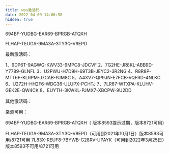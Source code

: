 ```yaml
---
title: wps激活码
date: 2022-04-09 14:06:58
hidden: true
---
```



694BF-YUDBG-EAR69-BPRGB-ATQXH
                     
FLHAP-TEUGA-9MA3A-3TY3Q-V9EPD

最新激活码：

1、9DP6T-9AGWG-KWV33-9MPC8-JDCVF
2、7G2HE-JR8KL-ABB9D-Y7789-GLNFL
3、U2PWU-H7D9H-69T3B-JEYC2-3R2NG
4、R8R8P-MTT6F-KLRPM-J7CAB-PJM8C
5、A4XV7-QP9JN-E7FCB-VQFRD-4NLKC
6、U272H-HH2F6-WDG36-ULUPX-PCHTJ
7、7LR67-WTXPA-KLUHV-GEK2E-QW4CK
8、EUYTH-3KWKL-PJMX7-XBCPW-9U2DD

其他激活码：



亲测可用：

694BF-YUDBG-EAR69-BPRGB-ATQXH（ 版本8593提示过期，版本8721可用）







FLHAP-TEUGA-9MA3A-3TY3Q-V9EPD（可用到2021年10月1日）版本8593可用/8721可用
7L83X-REUF8-7BYWB-G28RV-UPAYK（可用到2022年3月25日）版本8593不可用/8721可用